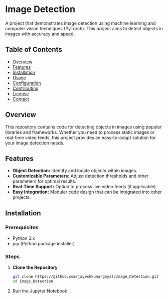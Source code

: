 # Image Detection

A project that demonstrates image detection using machine learning and computer vision techniques (PyTorch). This project aims to detect objects in images with accuracy and speed.

## Table of Contents

- [Overview](#overview)
- [Features](#features)
- [Installation](#installation)
- [Usage](#usage)
- [Configuration](#configuration)
- [Contributing](#contributing)
- [License](#license)
- [Contact](#contact)

## Overview

This repository contains code for detecting objects in images using popular libraries and frameworks. Whether you need to process static images or real-time video feeds, this project provides an easy-to-adapt solution for your image detection needs.

## Features

- **Object Detection:** Identify and locate objects within images.
- **Customizable Parameters:** Adjust detection thresholds and other parameters for optimal results.
- **Real-Time Support:** Option to process live video feeds (if applicable).
- **Easy Integration:** Modular code design that can be integrated into other projects.

## Installation

### Prerequisites

- Python 3.x
- pip (Python package installer)

### Steps

1. **Clone the Repository**

   ```bash
   git clone https://github.com/jayeshkumargoyal/Image_Detection.git
   cd Image_Detection

2. Run the Jupyter Notebook
